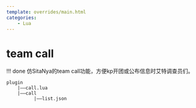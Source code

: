 ```yaml
---
template: overrides/main.html
categories:
    - Lua
---
```


# team call

!!! done 
    仿SitaNya的team call功能，方便kp开团或公布信息时艾特调查员们。

```
plugin
    |——call.lua
    |——call
          |——list.json
```

